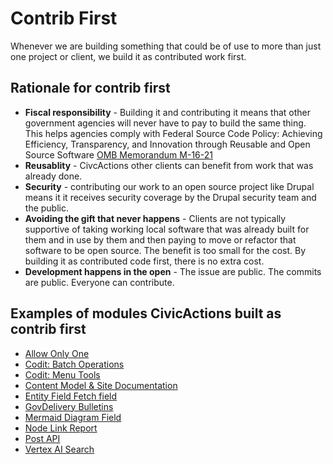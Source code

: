 # Contrib First

Whenever we are building something that could be of use to more than just one project or client, we build it as contributed work first.

## Rationale for contrib first

-   **Fiscal responsibility** - Building it and contributing it means that other government agencies will never have to pay to build the same thing. This helps agencies comply with Federal Source Code Policy: Achieving Efficiency, Transparency, and Innovation through Reusable and Open Source Software [OMB Memorandum M-16-21](https://obamawhitehouse.archives.gov/sites/default/files/omb/memoranda/2016/m_16_21.pdf)
-   **Reusablity** - CivcActions other clients can benefit from work that was already done.
-   **Security** - contributing our work to an open source project like Drupal means it it receives security coverage by the Drupal security team and the public.
-   **Avoiding the gift that never happens** - Clients are not typically supportive of taking working local software that was already built for them and in use by them and then paying to move or refactor that software to be open source. The benefit is too small for the cost. By building it as contributed code first, there is no extra cost.
-   **Development happens in the open** - The issue are public. The commits are public. Everyone can contribute.

## Examples of modules CivicActions built as contrib first

-   [Allow Only One](https://www.drupal.org/project/allow_only_one)
-   [Codit: Batch Operations](https://www.drupal.org/project/codit_batch_operations)
-   [Codit: Menu Tools](https://www.drupal.org/project/codit_menu_tools)
-   [Content Model & Site Documentation](https://www.drupal.org/project/content_model_documentation)
-   [Entity Field Fetch field](https://www.drupal.org/project/entity_field_fetch)
-   [GovDelivery Bulletins](https://www.drupal.org/project/govdelivery_bulletins)
-   [Mermaid Diagram Field](https://www.drupal.org/project/mermaid_diagram_field)
-   [Node Link Report](https://www.drupal.org/project/node_link_report)
-   [Post API](https://www.drupal.org/project/post_api)
-   [Vertex AI Search](https://www.drupal.org/project/vertex_ai_search)

